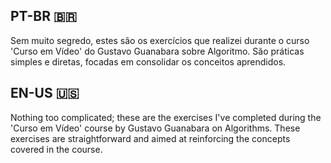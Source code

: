 ## PT-BR 🇧🇷
Sem muito segredo, estes são os exercícios que realizei durante o curso 'Curso em Vídeo' do Gustavo Guanabara sobre Algoritmo. São práticas simples e diretas, focadas em consolidar os conceitos aprendidos.
<br>
## EN-US 🇺🇸
Nothing too complicated; these are the exercises I've completed during the 'Curso em Vídeo' course by Gustavo Guanabara on Algorithms. These exercises are straightforward and aimed at reinforcing the concepts covered in the course.
